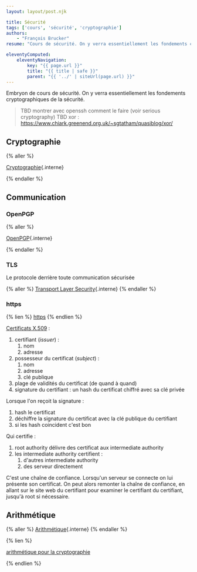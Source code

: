 ```yaml
---
layout: layout/post.njk

title: Sécurité
tags: ['cours', 'sécurité', 'cryptographie']
authors:
    - "François Brucker"
resume: "Cours de sécurité. On y verra essentiellement les fondements cryptographiques."

eleventyComputed:
    eleventyNavigation:
        key: "{{ page.url }}"
        title: "{{ title | safe }}"
        parent: "{{ '../' | siteUrl(page.url) }}"
---
```


Embryon de cours de sécurité. On y verra essentiellement les fondements cryptographiques de la sécurité.

> TBD montrer avec openssh comment le faire (voir serious cryptography)
> TBD xor : <https://www.chiark.greenend.org.uk/~sgtatham/quasiblog/xor/>

## Cryptographie

{% aller %}

[Cryptographie](./cryptographie){.interne}

{% endaller %}

## Communication

### OpenPGP

{% aller %}

[OpenPGP](./openpgp){.interne}

{% endaller %}

### TLS

Le protocole derrière toute communication sécurisée

{% aller %}
[Transport Layer Security](./tls){.interne}
{% endaller %}

### https

{% lien %}
[https](https://www.youtube.com/watch?v=OU-e_Qz-v4U&list=PLql0J2JIDXdOREGUibCXlsevKDK4o8EzN)
{% endlien %}

[Certificats X.509](https://fr.wikipedia.org/wiki/X.509) :

1. certifiant (*issuer*) :
   1. nom
   2. adresse
2. possesseur du certificat (*subject*) :
   1. nom
   2. adresse
   3. clé publique
3. plage de validités du certificat (de quand à quand)
4. signature du certifiant : un hash du certificat chiffré avec sa clé privée

Lorsque l'on reçoit la signature :

1. hash le certificat
2. déchiffre la signature du certificat avec la clé publique du certifiant
3. si les hash coincident c'est bon

Qui certifie :

1. root authority délivre des certificat aux intermediate authority
2. les intermediate authority certifient :
   1. d'autres intermediate authority
   2. des serveur directement

C'est une chaîne de confiance. Lorsqu'un serveur se connecte on lui présente son certificat. On peut alors remonter la chaîne de confiance, en allant sur le site web du certifiant pour examiner le certifiant du certifiant, jusqu'à root si nécessaire.

## Arithmétique

{% aller %}
[Arithmétique](./arithmétique){.interne}
{% endaller %}

{% lien %}

[arithmétique pour la cryptographie](https://www.youtube.com/watch?v=oRM-gNrbcgE&list=PL024XGD7WCIEii2U_HKeprCTJA4xb-uJ6&index=1)

{% endlien %}
